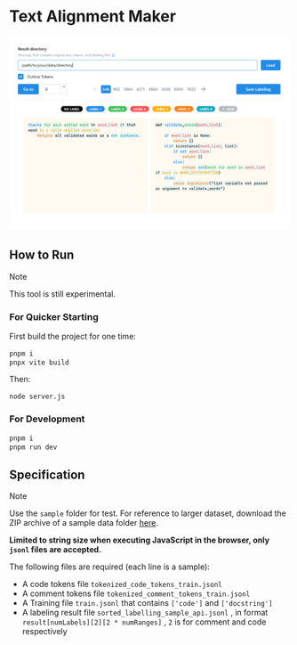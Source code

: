 # Text Alignment Maker

![alt text](text-alignment-maker.png)

## How to Run

> [!NOTE]
> This tool is still experimental.

### For Quicker Starting

First build the project for one time:

```
pnpm i
pnpx vite build
```

Then:

```
node server.js
```

### For Development

```
pnpm i
pnpm run dev
```

## Specification

> [!NOTE]
> Use the `sample` folder for test. For reference to larger dataset, download the ZIP archive of a sample data folder [here](https://drive.google.com/file/d/1KXnlEHcB2hOgspZu-SxuAdzUszXwVFg8/view?usp=sharing).

**Limited to string size when executing JavaScript in the browser, only `jsonl` files are accepted.**

The following files are required (each line is a sample):

+ A code tokens file `tokenized_code_tokens_train.jsonl`
+ A comment tokens file `tokenized_comment_tokens_train.jsonl`
+ A Training file `train.jsonl` that contains `['code']` and `['docstring']`
+ A labeling result file `sorted_labelling_sample_api.jsonl` , in format `result[numLabels][2][2 * numRanges]` , `2` is for comment and code respectively

